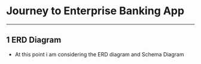 # Journey to Enterprise Banking App
***
## 1 ERD Diagram
* At this point i am considering the ERD diagram and Schema Diagram